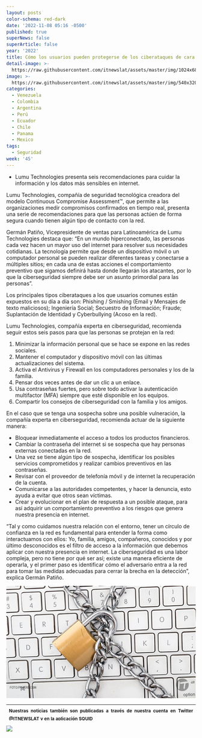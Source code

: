 ```yaml
---
layout: posts
color-schema: red-dark
date: '2022-11-08 05:16 -0500'
published: true
superNews: false
superArticle: false
year: '2022'
title: Cómo los usuarios pueden protegerse de los ciberataques de cara al 2023
detail-image: >-
  https://raw.githubusercontent.com/itnewslat/assets/master/img/1024x680/proteccion-de-datos-g.jpg
image: >-
  https://raw.githubusercontent.com/itnewslat/assets/master/img/540x320/proteccion-de-datos-p.jpg
categories:
  - Venezuela
  - Colombia
  - Argentina
  - Perú
  - Ecuador
  - Chile
  - Panama
  - Mexico
tags:
  - Seguridad
week: '45'
---
```

- Lumu Technologies presenta seis recomendaciones para cuidar la información y los datos más sensibles en internet.

Lumu Technologies, compañía de seguridad tecnológica creadora del modelo Continuous Compromise Assessment™, que permite a las organizaciones medir compromisos confirmados en tiempo real, presenta una serie de recomendaciones para que las personas actúen de forma segura cuando tienen algún tipo de contacto con la red.
 
Germán Patiño, Vicepresidente de ventas para Latinoamérica de Lumu Technologies destaca que: “En un mundo hiperconectado, las personas cada vez hacen un mayor uso del internet para resolver sus necesidades cotidianas. La tecnología permite que desde un dispositivo móvil o un computador personal se pueden realizar diferentes tareas y conectarse a múltiples sitios; en cada una de estas acciones el comportamiento preventivo que sigamos definirá hasta donde llegarán los atacantes, por lo que la ciberseguridad siempre debe ser un asunto primordial para las personas”.
 
Los principales tipos ciberataques a los que usuarios comunes están expuestos en su día a día son:  Phishing / Smishing (Email y Mensajes de texto maliciosos); Ingeniería Social; Secuestro de Información; Fraude; Suplantación de Identidad y Cyberbullying (Acoso en la red).
 
Lumu Technologies, compañía experta en ciberseguridad, recomienda seguir estos seis pasos para que las personas se protejan en la red:
 
1.   Minimizar la información personal que se hace se expone en las redes sociales.
2.   Mantener el computador y dispositivo móvil con las últimas actualizaciones del sistema.
3.   Activa el Antivirus y Firewall en los computadores personales y los de la familia.
4.   Pensar dos veces antes de dar un clic a un enlace.
5.   Usa contraseñas fuertes, pero sobre todo activar la autenticación multifactor (MFA) siempre que esté disponible en los equipos.
6.   Compartir los consejos de ciberseguridad con la familia y los amigos.
 
En el caso que se tenga una sospecha sobre una posible vulneración, la compañía experta en ciberseguridad, recomienda actuar de la siguiente manera:
 
- Bloquear inmediatamente el acceso a todos los productos financieros.
- Cambiar la contraseña del internet si se sospecha que hay personas externas conectadas en la red. 
- Una vez se tiene algún tipo de sospecha, identificar los posibles servicios comprometidos y realizar cambios preventivos en las contraseñas.
- Revisar con el proveedor de telefonía móvil y de internet la recuperación de la cuenta.
- Comunicarse a las autoridades competentes, y hacer la denuncia, esto ayuda a evitar que otros sean víctimas.
- Crear y evolucionar en el plan de respuesta a un posible ataque, para así adquirir un comportamiento preventivo a los riesgos que genera nuestra presencia en internet.
 
“Tal y como cuidamos nuestra relación con el entorno, tener un círculo de confianza en la red es fundamental para entender la forma como interactuamos con ellos: Yo, familia, amigos, compañeros, conocidos y por último desconocidos es el filtro de acceso a la información que debemos aplicar con nuestra presencia en internet. La ciberseguridad es una labor compleja, pero no tiene por qué ser así; existe una manera eficiente de operarla, y el primer paso es identificar cómo el adversario entra a la red para tomar las medidas adecuadas para cerrar la brecha en la detección”, explica Germán Patiño.

![](https://raw.githubusercontent.com/itnewslat/assets/master/img/540x320/proteccion-de-datos-p.jpg)

<table style="height: 42px;" width="569">
<tbody>
<tr>
<td style="text-align: justify;"><sub><strong>Nuestras noticias también son publicadas a través de nuestra cuenta en Twitter <a href="https://twitter.com/itnewslat?lang=es">@ITNEWSLAT</a> y en la aplicación <a href="https://squidapp.co/en/">SQUID</a></strong></sub></td>
</tr>
</tbody>
</table>

<img src="https://tracker.metricool.com/c3po.jpg?hash=56f88a41e39ab42c063cc51676587a04"/>